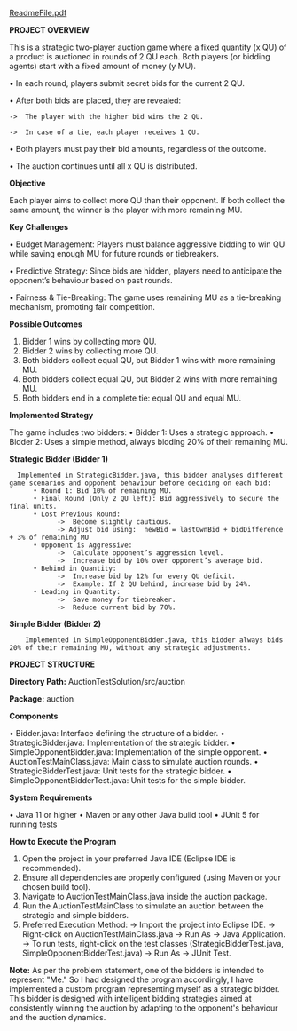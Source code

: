 [ReadmeFile.pdf](https://github.com/user-attachments/files/20273253/ReadmeFile.pdf)


**PROJECT OVERVIEW**

This is a strategic two-player auction game where a fixed quantity (x QU) of a product is auctioned in rounds of 2 QU each. Both players (or bidding agents) start with a fixed amount of money (y MU).

  •	In each round, players submit secret bids for the current 2 QU.
  
  •	After both bids are placed, they are revealed:
  
    ->	The player with the higher bid wins the 2 QU.
    
    ->	In case of a tie, each player receives 1 QU.
    
  •	Both players must pay their bid amounts, regardless of the outcome.
  
  •	The auction continues until all x QU is distributed.

**Objective**

Each player aims to collect more QU than their opponent. If both collect the same amount, the winner is the player with more remaining MU.

**Key Challenges**

  •	Budget Management: Players must balance aggressive bidding to win QU while saving enough MU for future rounds or tiebreakers.
  
  •	Predictive Strategy: Since bids are hidden, players need to anticipate the opponent’s behaviour based on past rounds.
  
  •	Fairness & Tie-Breaking: The game uses remaining MU as a tie-breaking mechanism, promoting fair competition.
  
**Possible Outcomes**

  1.	Bidder 1 wins by collecting more QU.
  2.	Bidder 2 wins by collecting more QU.
  3.	Both bidders collect equal QU, but Bidder 1 wins with more remaining MU.
  4.	Both bidders collect equal QU, but Bidder 2 wins with more remaining MU.
  5.	Both bidders end in a complete tie: equal QU and equal MU.
     
**Implemented Strategy**

The game includes two bidders:
  •	Bidder 1: Uses a strategic approach.
  •	Bidder 2: Uses a simple method, always bidding 20% of their remaining MU.

  **Strategic Bidder (Bidder 1)**
  
      Implemented in StrategicBidder.java, this bidder analyses different game scenarios and opponent behaviour before deciding on each bid:
          •	Round 1: Bid 10% of remaining MU.
          •	Final Round (Only 2 QU left): Bid aggressively to secure the final units.
          •	Lost Previous Round:
                ->	Become slightly cautious.
                -> Adjust bid using:  newBid = lastOwnBid + bidDifference + 3% of remaining MU
          •	Opponent is Aggressive:
                ->	Calculate opponent’s aggression level.
                ->	Increase bid by 10% over opponent’s average bid.                
          •	Behind in Quantity:
                ->	Increase bid by 12% for every QU deficit.
                ->	Example: If 2 QU behind, increase bid by 24%.                
          •	Leading in Quantity:
                ->	Save money for tiebreaker.
                ->	Reduce current bid by 70%.
                
  **Simple Bidder (Bidder 2)**
  
        Implemented in SimpleOpponentBidder.java, this bidder always bids 20% of their remaining MU, without any strategic adjustments.

        
**PROJECT STRUCTURE**

**Directory Path:** AuctionTestSolution/src/auction

**Package:** auction

**Components**

  •	Bidder.java: Interface defining the structure of a bidder.
  •	StrategicBidder.java: Implementation of the strategic bidder.
  •	SimpleOpponentBidder.java: Implementation of the simple opponent.
  •	AuctionTestMainClass.java: Main class to simulate auction rounds.
  •	StrategicBidderTest.java: Unit tests for the strategic bidder.
  •	SimpleOpponentBidderTest.java: Unit tests for the simple bidder.

**System Requirements**

  •	Java 11 or higher
  •	Maven or any other Java build tool
  •	JUnit 5 for running tests
  
**How to Execute the Program**

  1.	Open the project in your preferred Java IDE (Eclipse IDE is recommended).
  2.	Ensure all dependencies are properly configured (using Maven or your chosen build tool).
  3.	Navigate to AuctionTestMainClass.java inside the auction package.
  4.	Run the AuctionTestMainClass to simulate an auction between the strategic and simple bidders.
  5.	Preferred Execution Method:
        ->	Import the project into Eclipse IDE.
        ->	Right-click on AuctionTestMainClass.java → Run As → Java Application.
        ->	To run tests, right-click on the test classes (StrategicBidderTest.java, SimpleOpponentBidderTest.java) → Run As → JUnit Test.
    	
**Note:**
As per the problem statement, one of the bidders is intended to represent "Me." So I had designed the program accordingly, I have implemented a custom program representing myself as a strategic bidder. This bidder is designed with intelligent bidding strategies aimed at consistently winning the auction by adapting to the opponent's behaviour and the auction dynamics.
